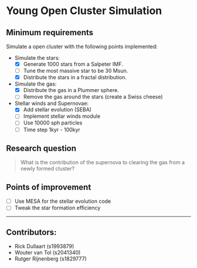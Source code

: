 # Young Open Cluster Simulation
## Minimum requirements
Simulate a open cluster with the following points implemented:
- Simulate the stars:
  - [x] Generate 1000 stars from a Salpeter IMF.
  - [ ] Tune the most massive star to be 30 Msun.
  - [x] Distribute the stars in a fractal distribution.
- Simulate the gas:
  - [x] Distribute the gas in a Plummer sphere.
  - [ ] Remove the gas around the stars (create a Swiss cheese)
- Stellar winds and Supernovae:
  - [x] Add stellar evolution (SEBA)
  - [ ] Implement stellar winds module
  - [ ] Use 10000 sph particles
  - [ ] Time step 1kyr - 100kyr

## Research question
> What is the contribution of the supernova to clearing the gas from a newly formed cluster?

## Points of improvement
- [ ] Use MESA for the stellar evolution code
- [ ] Tweak the star formation efficiency 

---
## Contributors:
- Rick Dullaart (s1993879)
- Wouter van Tol (s2041340)
- Rutger Rijnenberg (s1829777)

<!--- take a mass fucntion (salpeter) and 1000 stars, maybe 1 30 solar mass starr or tune such that we have at least 1 large star. Take a fractal distribution of stars since it is less bound and stable. take gas plummer sphere around this distribtion of stars. 
as initial conditions eat away the gas around the stars proportional to the mass of the stars, like a swiss cheese. 
we need star evolution, use SEBA, for extra points we can use MESA, use 10000 shp particles
one of our problems is the bridge timesteps after a supernova starts, then we can use 1000 or 10000 years timesteps
make the most massive star 30 solar masses and change it to virial equilibrium
Is the gas blown away by the stellar winds or by the supernova?
What is the contribution of the supernova to clearing the gas?
present 14th december, deadline is 23rd of december
see if the swiss cheese approach is realistic --->